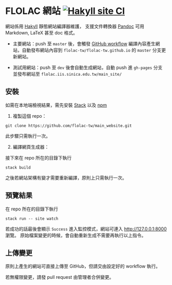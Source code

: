 # FLOLAC 網站 [![Hakyll site CI](https://github.com/flolac-tw/main_site/actions/workflows/hakyll.yml/badge.svg)](https://github.com/flolac-tw/main_site/actions/workflows/hakyll.yml)

網站係用 [Hakyll](https://hackage.haskell.org/package/hakyll) 靜態網站編譯器維護，
支援文件轉換器 [Pandoc](https://pandoc.org) 可用 Markdown, LaTeX 甚至 doc 格式。

* 主要網站：push 至 `master` 後，會觸發 [GitHub workflow](/.github/workflows/hakyll.yml)
編譯內容產生網站，自動發布網站內容到 `flolac-tw/flolac-tw.github.io` 的 `master` 分支更新網站。

* 測試用網站：push 至 `dev` 後會自動生成網站，自動 push 進 `gh-pages` 分支
並發布網站至 `flolac.iis.sinica.edu.tw/main_site/` 

## 安裝

如需在本地端檢視結果，需先安裝 [Stack](https://docs.haskellstack.org/en/stable/README/) 以及 [npm](https://www.npmjs.com)

1. 複製這個 repo：

```
git clone https://github.com/flolac-tw/main_website.git
```

此步驟只需執行一次。

2. 編譯網頁生成器：

接下來在 repo 所在的目錄下執行

```
stack build
```

之後若網站架構有變才需要重新編譯，原則上只需執行一次。

## 預覽結果

在 repo 所在的目錄下執行

```
stack run -- site watch
```

若成功的話最後會顯示 `Success` 進入監控模式，網站可連入 http://127.0.0.1:8000 瀏覽。
原始檔案變更的時候，會自動重新生成不需要再執行以上指令。

## 上傳變更

原則上產生的網站可直接上傳至 GitHub，但請交由設定好的 workflow 執行。

若無權限變更，請發 pull request 由管理者合併變更。

